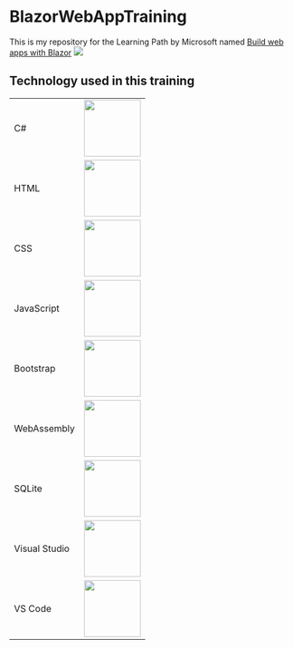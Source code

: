 # BlazorWebAppTraining

This is my repository for the Learning Path by Microsoft named
[Build web apps with Blazor](https://learn.microsoft.com/en-us/training/paths/build-web-apps-with-blazor/)
[<img src="https://github.com/user-attachments/assets/b699c626-6f79-4817-bb80-ee833415a79e">](https://learn.microsoft.com/api/achievements/share/en-us/bb554c/QSD5FRJE?sharingId=D78D5D4593DC0D33)

## Technology used in this training
<table style="width:100%">
    <tr>
        <td>C#</td>
        <td>
            <a href="https://dotnet.microsoft.com/en-us/languages/csharp">
                <img src="https://cdn.jsdelivr.net/gh/devicons/devicon@latest/icons/csharp/csharp-original.svg" height=100px />
            </a>
        </td>
    </tr>
    <tr>
        <td>HTML</td>
        <td>
            <a href="https://www.w3.org/">
                <img src="https://cdn.jsdelivr.net/gh/devicons/devicon@latest/icons/html5/html5-original.svg" height=100px />
            <a>
        </td>
    </tr>
    <tr>
        <td>CSS</td>
        <td>
            <a href="https://www.w3.org/">
                <img src="https://cdn.jsdelivr.net/gh/devicons/devicon@latest/icons/css3/css3-original.svg" height=100px />
            <a>
        </td>
    </tr>
    <tr>
        <td>JavaScript</td>
        <td>
            <a href="https://www.javascript.com/">
                <img src="https://cdn.jsdelivr.net/gh/devicons/devicon@latest/icons/javascript/javascript-original.svg" height=100px />
            <a>
        </td>
    </tr>
    <tr>
        <td>Bootstrap</td>
        <td>
            <a href="https://getbootstrap.com/">
                <img src="https://cdn.jsdelivr.net/gh/devicons/devicon@latest/icons/bootstrap/bootstrap-original.svg" height=100px />
            <a>
        </td>
    </tr>
    <tr>
        <td>WebAssembly</td>
        <td>
            <a href="https://webassembly.org/">
                <img src="https://cdn.jsdelivr.net/gh/devicons/devicon@latest/icons/wasm/wasm-original.svg" height=100p />
            <a>
        </td>
    </tr>
    <tr>
        <td>SQLite</td>
        <td>
            <a href="https://sqlite.org/">
                <img src="https://cdn.jsdelivr.net/gh/devicons/devicon@latest/icons/sqlite/sqlite-original.svg" height=100 />
            <a>
        </td>
    </tr>
    <tr>
        <td>Visual Studio</td>
        <td>
            <a href="https://visualstudio.microsoft.com/">
                <img src="https://cdn.jsdelivr.net/gh/devicons/devicon@latest/icons/visualstudio/visualstudio-original.svg" height=100px />
            <a>
        </td>
    </tr>
    <tr>
        <td>VS Code</td>
        <td>
            <a href="https://code.visualstudio.com/">
                <img src="https://cdn.jsdelivr.net/gh/devicons/devicon@latest/icons/vscode/vscode-original.svg" height=100px />
            <a>
        </td>
    </tr>
</table>
